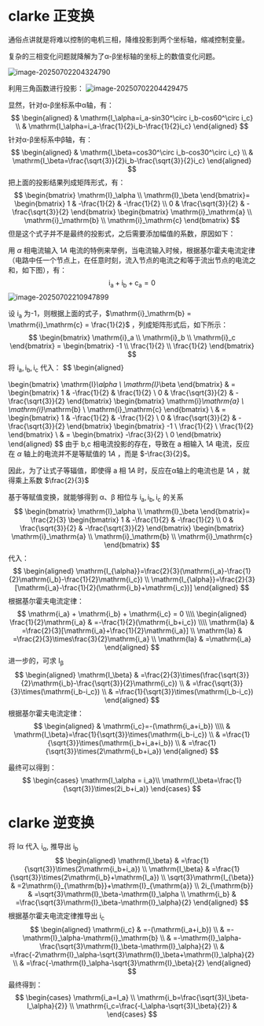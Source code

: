 # clarke 正变换

通俗点讲就是将难以控制的电机三相，降维投影到两个坐标轴，缩减控制变量。

复杂的三相变化问题就降解为了α-β坐标轴的坐标上的数值变化问题。

![image-20250702204324790](https://picr.oss-cn-qingdao.aliyuncs.com/img/image-20250702204324790.png)

利用三角函数进行投影：
 ![image-20250702204429475](https://picr.oss-cn-qingdao.aliyuncs.com/img/image-20250702204429475.png)



显然，针对α-β坐标系中α轴，有：
$$
\begin{aligned}
 & \mathrm{I_\alpha=i_a-sin30^\circ i_b-cos60^\circ i_c} \\
 & \mathrm{I_\alpha=i_a-\frac{1}{2}i_b-\frac{1}{2}i_c}
\end{aligned}
$$
针对α-β坐标系中β轴，有：
$$
\begin{aligned}
 & \mathrm{I_\beta=cos30^\circ i_b-cos30^\circ i_c} \\
 & \mathrm{I_\beta=\frac{\sqrt{3}}{2}i_b-\frac{\sqrt{3}}{2}i_c}
\end{aligned}
$$
把上面的投影结果列成矩阵形式，有：
$$
\begin{bmatrix}
\mathrm{I}_\alpha \\
\mathrm{I}_\beta
\end{bmatrix}=
\begin{bmatrix}
1 & -\frac{1}{2} & -\frac{1}{2} \\
0 & \frac{\sqrt{3}}{2} & -\frac{\sqrt{3}}{2}
\end{bmatrix}
\begin{bmatrix}
\mathrm{i}_\mathrm{a} \\
\mathrm{i}_\mathrm{b} \\
\mathrm{i}_\mathrm{c}
\end{bmatrix}
$$
但是这个式子并不是最终的投影式，之后需要添加幅值的系数，原因如下：

用 $α$ 相电流输入 $1A$ 电流的特例来举例，当电流输入时候，根据基尔霍夫电流定律（电路中任一个节点上，在任意时刻，流入节点的电流之和等于流出节点的电流之和，如下图），有：
$$
\mathrm{i}_\mathrm{a} + \mathrm{i}_\mathrm{b} + \mathrm{c}_\mathrm{a} = 0
$$
![image-20250702210947899](https://picr.oss-cn-qingdao.aliyuncs.com/img/image-20250702210947899.png)

设 $\mathrm{i}_\mathrm{a}$ 为-1，则根据上面的式子，$\mathrm{i}_\mathrm{b} = \mathrm{i}_\mathrm{c} = \frac{1}{2}$ ，列成矩阵形式后，如下所示：
$$
\begin{bmatrix}
\mathrm{i}_a \\
\mathrm{i}_b \\
\mathrm{i}_c
\end{bmatrix} =
\begin{bmatrix}
-1 \\
\frac{1}{2} \\
\frac{1}{2}
\end{bmatrix}
$$
将 $\mathrm{i}_\mathrm{a}, \mathrm{i}_\mathrm{b}, \mathrm{i}_\mathrm{c}$ 代入：
$$
\begin{aligned}

\begin{bmatrix}
\mathrm{I}_\alpha \\
\mathrm{I}_\beta
\end{bmatrix} & =
\begin{bmatrix}
1 & -\frac{1}{2} & \frac{1}{2} \\
0 & \frac{\sqrt{3}}{2} & -\frac{\sqrt{3}}{2}
\end{bmatrix}
\begin{bmatrix}
\mathrm{i}_\mathrm{a} \\
\mathrm{i}_\mathrm{b} \\
\mathrm{i}_\mathrm{c}
\end{bmatrix} \\
 & =
\begin{bmatrix}
1 & -\frac{1}{2} & -\frac{1}{2} \\
0 & \frac{\sqrt{3}}{2} & -\frac{\sqrt{3}}{2}
\end{bmatrix}
\begin{bmatrix}
-1 \\
\frac{1}{2} \\
\frac{1}{2}
\end{bmatrix} \\
 & =
\begin{bmatrix}
-\frac{3}{2} \\
0
\end{bmatrix}
\end{aligned}
$$
由于 b,c 相电流投影的存在，导致在 a 相输入 $1A$ 电流，反应在 $\alpha$ 轴上的电流并不是等赋值的 $1A$ ，而是 $-\frac{3}{2}$。

因此，为了让式子等辐值，即使得 a 相 $1A$ 时，反应在α轴上的电流也是 $1A$ ，就得乘上系数 $\frac{2}{3}$

基于等赋值变换，就能够得到 α、β 相位与 $\mathrm{i}_\mathrm{a}, \mathrm{i}_\mathrm{b}, \mathrm{i}_\mathrm{c}$ 的关系
$$
\begin{bmatrix}
\mathrm{I}_\alpha \\
\mathrm{I}_\beta
\end{bmatrix}= \frac{2}{3}
\begin{bmatrix}
1 & -\frac{1}{2} & -\frac{1}{2} \\
0 & \frac{\sqrt{3}}{2} & -\frac{\sqrt{3}}{2}
\end{bmatrix}
\begin{bmatrix}
\mathrm{i}_\mathrm{a} \\
\mathrm{i}_\mathrm{b} \\
\mathrm{i}_\mathrm{c}
\end{bmatrix}
$$
代入：
$$
\begin{aligned}
\mathrm{I_{\alpha}}=\frac{2}{3}(\mathrm{i_a}-\frac{1}{2}\mathrm{i_b}-\frac{1}{2}\mathrm{i_c}) \\
\mathrm{I_{\alpha}}=\frac{2}{3}[\mathrm{i_a}-\frac{1}{2}(\mathrm{i_b}+\mathrm{i_c})]
\end{aligned}
$$
根据基尔霍夫电流定律：
$$
\mathrm{i_a} + \mathrm{i_b} + \mathrm{i_c} = 0 \\\\
\begin{aligned}
\frac{1}{2}\mathrm{i_a} & =-\frac{1}{2}(\mathrm{i_b+i_c}) \\\\
\mathrm{Ia} & =\frac{2}{3}[\mathrm{i_a}+\frac{1}{2}\mathrm{i_a}] \\
\mathrm{Ia} & =\frac{2}{3}\times\frac{3}{2}\mathrm{i_a} \\
\mathrm{Ia} & =\mathrm{i_a}
\end{aligned}
$$
 进一步的，可求 $\mathrm{I_\beta}$
$$
\begin{aligned}
\mathrm{I_\beta} & =\frac{2}{3}\times(\frac{\sqrt{3}}{2}\mathrm{i_b}-\frac{\sqrt{3}}{2}\mathrm{i_c}) \\
 & =\frac{\sqrt{3}}{3}\times(\mathrm{i_b-i_c}) \\
 & =\frac{1}{\sqrt{3}}\times(\mathrm{i_b-i_c})
\end{aligned}
$$
根据基尔霍夫电流定律：
$$
\begin{aligned}
 & \mathrm{i_c}=-(\mathrm{i_a+i_b}) \\\\
 & \mathrm{I_\beta}=\frac{1}{\sqrt{3}}\times(\mathrm{i_b-i_c}) \\
 & =\frac{1}{\sqrt{3}}\times(\mathrm{i_b+i_a+i_b}) \\
 & =\frac{1}{\sqrt{3}}\times(2\mathrm{i_b+i_a})
\end{aligned}
$$


最终可以得到：
$$
\begin{cases}
\mathrm{I_\alpha = i_a}\\
\mathrm{I_\beta=\frac{1}{\sqrt{3}}\times(2i_b+i_a)}
\end{cases}
$$

# clarke 逆变换

将 $\mathrm{I\alpha}$ 代入 $\mathrm{i_\alpha}$, 推导出 $\mathrm{i_b}$
$$
\begin{aligned}
\mathrm{I_\beta} & =\frac{1}{\sqrt{3}}\times(2\mathrm{i_b+i_a}) \\
\mathrm{I_\beta} & =\frac{1}{\sqrt{3}}\times(2\mathrm{i_b}+\mathrm{I_a}) \\
\sqrt{3}\mathrm{I_{\beta}} & =2\mathrm{i}_{\mathrm{b}}+\mathrm{I}_{\mathrm{a}} \\
2i_{\mathrm{b}} & =\sqrt{3}\mathrm{I}_\beta-\mathrm{I}_\alpha \\
\mathrm{i_b} & =\frac{\sqrt{3}\mathrm{I}_\beta-\mathrm{I}_\alpha}{2}
\end{aligned}
$$
根据基尔霍夫电流定律推导出 $\mathrm{i_c}$
$$
\begin{aligned}
\mathrm{i_c} & =-(\mathrm{i_a+i_b}) \\
 & =-\mathrm{I}_\alpha-\mathrm{i}_\mathrm{b} \\
 & =-\mathrm{I}_\alpha-\frac{\sqrt{3}\mathrm{I}_\beta-\mathrm{I}_\alpha}{2} \\
 & =\frac{-2\mathrm{I}_\alpha-\sqrt{3}\mathrm{I}_\beta+\mathrm{I}_\alpha}{2} \\
 & =\frac{-\mathrm{I}_\alpha-\sqrt{3}\mathrm{I}_\beta}{2}
\end{aligned}
$$
最终得到：
$$
\begin{cases}
\mathrm{i_a=I_a} \\
\mathrm{i_b=\frac{\sqrt{3}I_\beta-I_\alpha}{2}} \\
\mathrm{i_c=\frac{-I_\alpha-\sqrt{3}I_\beta}{2}} & 
\end{cases}
$$
